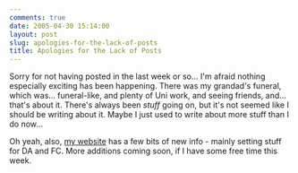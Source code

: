 ```yaml
---
comments: true
date: 2005-04-30 15:14:00
layout: post
slug: apologies-for-the-lack-of-posts
title: Apologies for the Lack of Posts
---
```


Sorry for not having posted in the last week or so...  I'm afraid nothing especially exciting has been happening.  There was my grandad's funeral, which was... funeral-like, and plenty of Uni work, and seeing friends, and... that's about it.  There's always been *stuff* going on, but it's not seemed like I should be writing about it.  Maybe I just used to write about more stuff than I do now...  

Oh yeah, also, <a href="//ianrenton.com">my website</a> has a few bits of new info - mainly setting stuff for DA and FC.  More additions coming soon, if I have some free time this week.
